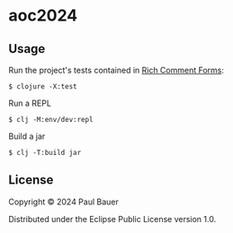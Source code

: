# aoc2024

## Usage

Run the project's tests contained in [Rich Comment Forms](https://github.com/hyperfiddle/rcf):

    $ clojure -X:test

Run a REPL

    $ clj -M:env/dev:repl

Build a jar

    $ clj -T:build jar

## License

Copyright © 2024 Paul Bauer

Distributed under the Eclipse Public License version 1.0.
